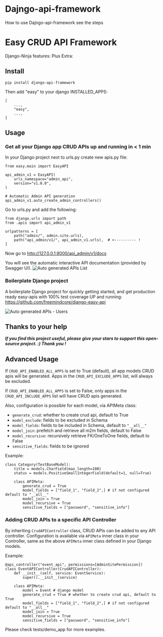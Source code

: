 # Dajngo-api-framework
How to use Dajngo-api-framework see the steps
# Easy CRUD API Framework
Django-Ninja features:
Plus Extra:

## Install
`pip install django-api-framework`

Then add "easy" to your django INSTALLED_APPS:

```
[
    ...,
    "easy",
    ...,
]
```

## Usage
### Get all your Django app CRUD APIs up and running in < 1 min
In your Django project next to urls.py create new apis.py file:
```
from easy.main import EasyAPI

api_admin_v1 = EasyAPI(
    urls_namespace="admin_api",
    version="v1.0.0",
)

# Automatic Admin API generation
api_admin_v1.auto_create_admin_controllers()
```
Go to urls.py and add the following:
```
from django.urls import path
from .apis import api_admin_v1

urlpatterns = [
    path("admin/", admin.site.urls),
    path("api_admin/v1/", api_admin_v1.urls),  # <---------- !
]
```
Now go to http://127.0.0.1:8000/api_admin/v1/docs

You will see the automatic interactive API documentation (provided by Swagger UI).
![Auto generated APIs List](https://github.com/freemindcore/django-api-framework/blob/fae8209a8d08c55daf75ac3a4619fe62b8ef3af6/docs/images/admin_apis_list.png)


### Boilerplate Django project
A boilerplate Django project for quickly getting started, and get production ready easy-apis with 100% test coverage UP and running:
https://github.com/freemindcore/django-easy-api

![Auto generated APIs - Users](https://github.com/freemindcore/django-api-framework/blob/9aa26e92b6fd79f4d9db422ec450fe62d4cd97b9/docs/images/user_admin_api.png)


## Thanks to your help
**_If you find this project useful, please give your stars to support this open-source project. :) Thank you !_**





## Advanced Usage
If `CRUD_API_ENABLED_ALL_APPS` is set to True (default), all app models CRUD apis will be generated.
Apps in the `CRUD_API_EXCLUDE_APPS` list, will always be excluded.

If `CRUD_API_ENABLED_ALL_APPS` is set to False, only apps in the `CRUD_API_INCLUDE_APPS` list will have CRUD apis generated.

Also, configuration is possible for each model, via APIMeta class:
- `generate_crud`:      whether to create crud api, default to True
- `model_exclude`:      fields to be excluded in Schema
- `model_fields`:       fields to be included in Schema, default to `"__all__"`
- `model_join`:         prefetch and retrieve all m2m fields, default to False
- `model_recursive`:    recursively retrieve FK/OneToOne fields, default to False
- `sensitive_fields`:   fields to be ignored

Example:
```
class Category(TestBaseModel):
    title = models.CharField(max_length=100)
    status = models.PositiveSmallIntegerField(default=1, null=True)

    class APIMeta:
        generate_crud = True
        model_fields = ["field_1", "field_2",] # if not configured default to "__all__"
        model_join = True
        model_recursive = True
        sensitive_fields = ["password", "sensitive_info"]
```

### Adding CRUD APIs to a specific API Controller
By inheriting `CrudAPIController` class, CRUD APIs can be added to any API controller.
Configuration is available via `APIMeta` inner class in your Controller, same as the above `APIMeta` inner class defined in your Django models.

Example:

```
@api_controller("event_api", permissions=[AdminSitePermission])
class EventAPIController(CrudAPIController):
    def __init__(self, service: EventService):
        super().__init__(service)

    class APIMeta:
        model = Event # django model
        generate_crud = True # whether to create crud api, default to True
        model_fields = ["field_1", "field_2",] # if not configured default to "__all__"
        model_join = True
        model_recursive = True
        sensitive_fields = ["password", "sensitive_info"]

```
Please check tests/demo_app for more examples.
